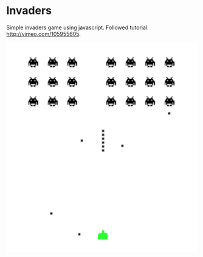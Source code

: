 # Invaders

Simple invaders game using javascript. Followed tutorial: http://vimeo.com/105955605.

![invaders game screenshot](./invaders.png)
